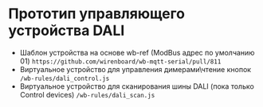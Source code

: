 # Прототип управляющего устройства DALI

* Шаблон устройства на основе wb-ref (ModBus адрес по умолчанию 01)  `https://github.com/wirenboard/wb-mqtt-serial/pull/811`
* Виртуальное устройство для управления димерами\чтение кнопок `/wb-rules/dali_control.js`
* Виртуальное устройство для сканирования шины DALI (пока только  Control devices) `/wb-rules/dali_scan.js`
